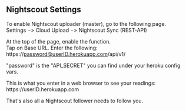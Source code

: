 ## Nightscout Settings  
  
To enable Nightscout uploader (master), go to the following page.  
Settings &#8722;> Cloud Upload &#8722;> Nightscout Sync (REST-API)  

At the top of the page, enable the function.  
Tap on Base URL.  Enter the following:  
https<nolink>://password@userID.herokuapp.com/api/v1/   

"password" is the "API_SECRET" you can find under your heroku config vars.  

This is what you enter in a web browser to see your readings:  
https<nolink>://userID.herokuapp.com  

That's also all a Nightscout follower needs to follow you.  
